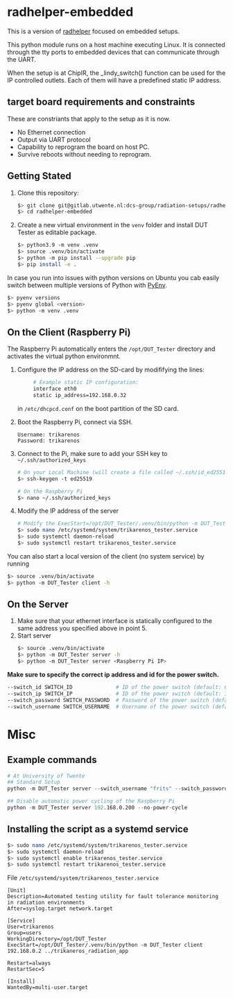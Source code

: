 # radhelper-embedded

This is a version of [radhelper](https://github.com/radhelper/radiation-setup) focused on embedded setups.

This python module runs on a host machine executing Linux. It is connected through the tty ports to embedded devices that can communicate through the UART.

When the setup is at ChipIR, the _lindy_switch() function can be used for the IP controlled outlets. Each of them will have a predefined static IP address.

## target board requirements and constraints

These are constriants that apply to the setup as it is now.

- No Ethernet connection
- Output via UART protocol
- Capability to reprogram the board on host PC.
- Survive reboots without needing to reprogram.


## Getting Stated

1. Clone this repository:
    ```sh
    $> git clone git@gitlab.utwente.nl:dcs-group/radiation-setups/radhelper-embedded.git
    $> cd radhelper-embedded
    ```

2. Create a new virtual environment in the `venv` folder and install DUT Tester as editable package.
    ```sh
    $> python3.9 -m venv .venv
    $> source .venv/bin/activate
    $> python -m pip install --upgrade pip
    $> pip install -e .
    ```

In case you run into issues with python versions on Ubuntu you cab easily switch between multiple versions of Python with [PyEnv](https://github.com/pyenv/pyenv).

```sh
$> pyenv versions
$> pyenv global <version>
$> python -m venv .venv
```

## On the Client (Raspberry Pi)
The Raspberry Pi automatically enters the `/opt/DUT_Tester` directory and activates the virtual python environmnt.

1. Configure the IP address on the SD-card by modififying the lines:
   ```bash
        # Example static IP configuration:
        interface eth0
        static ip_address=192.168.0.32
   ```
   in `/etc/dhcpcd.conf` on the boot partition of the SD card.
   
2. Boot the Raspberry Pi, connect via SSH.
    ```
    Username: trikarenos
    Password: trikarenos
    ```
3. Connect to the Pi, make sure to add your SSH key to `~/.ssh/authorized_keys`
    ```sh
    # On your Local Machine (will create a file called ~/.ssh/id_ed25519.pub)
    $> ssh-keygen -t ed25519

    # On the Raspberry Pi
    $> nano ~/.ssh/authorized_keys
    ```
4. Modify the IP address of the server
    ```sh
    # Modify the ExecStart=/opt/DUT_Tester/.venv/bin/python -m DUT_Tester client <ip_address> ../trikaneros_radiation_app
    $> sudo nano /etc/systemd/system/trikarenos_tester.service
    $> sudo systemctl daemon-reload
    $> sudo systemctl restart trikarenos_tester.service
    ```

You can also start a local version of the client (no system service) by running
```sh
$> source .venv/bin/activate
$> python -m DUT_Tester client -h
```

## On the Server
1. Make sure that your ethernet interface is statically configured to the same address you specified above in point 5.
2. Start server
    ```sh
    $> source .venv/bin/activate
    $> python -m DUT_Tester server -h
    $> python -m DUT_Tester server <Raspberry Pi IP>
    ```

**Make sure to specify the correct ip address and id for the power switch.**
```sh
--switch_id SWITCH_ID              # ID of the power switch (default: 6)
--switch_ip SWITCH_IP              # ID of the power switch (default: 192.168.0.100)
--switch_password SWITCH_PASSWORD  # Password of the power switch (default: 1234)
--switch_username SWITCH_USERNAME  # Username of the power switch (default: snmp)
```

# Misc
## Example commands
```s
# At University of Twente
## Standard Setup
python -m DUT_Tester server --switch_username "frits" --switch_password "Whiskers!" --switch_id 6 192.168.0.200 --fallback-power-switch

## Disable automatic power cycling of the Raspberry Pi
python -m DUT_Tester server 192.168.0.200 --no-power-cycle
```

## Installing the script as a systemd service

```sh
$> sudo nano /etc/systemd/system/trikarenos_tester.service
$> sudo systemctl daemon-reload
$> sudo systemctl enable trikarenos_tester.service
$> sudo systemctl restart trikarenos_tester.service
```

File `/etc/systemd/system/trikarenos_tester.service`
```
[Unit]
Description=Automated testing utility for fault tolerance monitoring in radiation environments
After=syslog.target network.target

[Service]
User=trikarenos
Group=users
WorkingDirectory=/opt/DUT_Tester
ExecStart=/opt/DUT_Tester/.venv/bin/python -m DUT_Tester client 192.168.0.2 ../trikaneros_radiation_app

Restart=always
RestartSec=5

[Install]
WantedBy=multi-user.target
```

